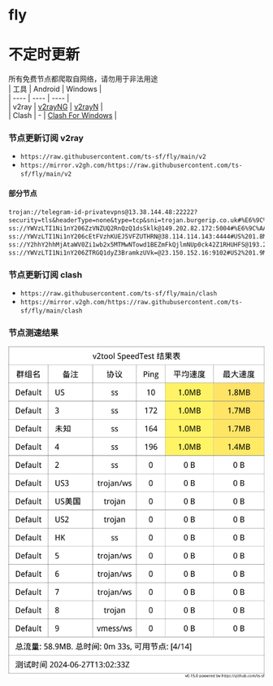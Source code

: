 # fly
# 不定时更新
所有免费节点都爬取自网络，请勿用于非法用途  
|  工具  | Android  | Windows  |  
|  ----  | ----   | ----  |  
| v2ray  | [v2rayNG](https://github.com/2dust/v2rayNG/releases) | [v2rayN](https://github.com/2dust/v2rayN/releases) |  
| Clash  | - | [Clash For Windows](https://github.com/2dust/clashN/releases) | 
  
### 节点更新订阅  v2ray
- `https://raw.githubusercontent.com/ts-sf/fly/main/v2`  
- `https://mirror.v2gh.com/https://raw.githubusercontent.com/ts-sf/fly/main/v2`  

#### 部分节点  
``` 
trojan://telegram-id-privatevpns@13.38.144.48:22222?security=tls&headerType=none&type=tcp&sni=trojan.burgerip.co.uk#%E6%9C%AA%E7%9F%A52
ss://YWVzLTI1Ni1nY206ZzVNZUQ2RnQzQ1dsSklk@149.202.82.172:5004#%E6%9C%AA%E7%9F%A53%201.8MB%2Fs
ss://YWVzLTI1Ni1nY206cEtFVzhKUEJ5VFZUTHRN@38.114.114.143:4444#US%201.8MB%2Fs
ss://Y2hhY2hhMjAtaWV0Zi1wb2x5MTMwNTowd1BEZmFkQjlmNUp0ck42Z1RHUHFS@193.222.97.89:51226#%E6%9C%AA%E7%9F%A54
ss://YWVzLTI1Ni1nY206ZTRGQ1dyZ3BramkzUVk=@23.150.152.16:9102#US2%201.9MB%2Fs
```
### 节点更新订阅  clash
- `https://raw.githubusercontent.com/ts-sf/fly/main/clash`  
- `https://mirror.v2gh.com/https://raw.githubusercontent.com/ts-sf/fly/main/clash`  

### 节点测速结果
![image](traffic.png)

